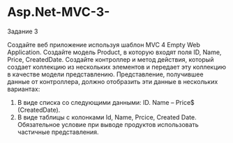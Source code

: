 # Asp.Net-MVC-3-
Задание 3

Создайте веб приложение используя шаблон MVC 4 Empty Web Application. Создайте модель Product, в 
которую входят поля ID, Name, Price, CreatedDate. 
Создайте контроллер и метод действия, который создает коллекцию из нескольких элементов и 
передает эту коллекцию в качестве модели представлению. 
Представление, получившее данные от контроллера, должно отобразить эти данные в нескольких 
вариантах: 
1. В виде списка со следующими данными: ID. Name – Price$ (CreatedDate).
2. В виде таблицы с колонками Id, Name, Prcice, Created Date.
Обязательное условие при выводе продуктов использовать частичные представления.
